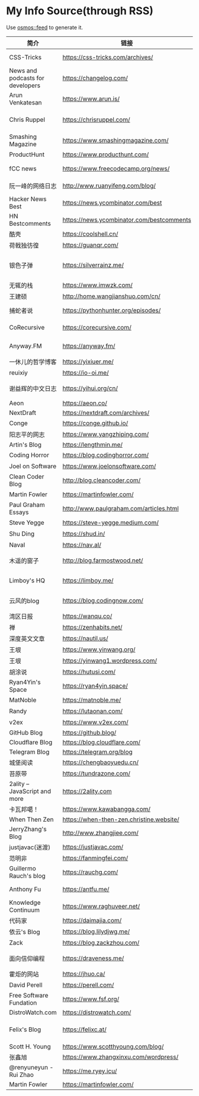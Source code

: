 # My Info Source(through RSS)

Use [osmos::feed](https://github.com/osmoscraft/osmosfeed) to generate it.

| 简介                               | 链接                                        | 标签                              |
| -------------------------------- | ----------------------------------------- | ------------------------------- |
| CSS-Tricks                       | https://css-tricks.com/archives/          | Front-end; CSS                  |
| News and podcasts for developers | https://changelog.com/                    | podcast; 技术                     |
| Arun Venkatesan                  | https://www.arun.is/                      | 设计; 摄影                          |
| Chris Ruppel                     | https://chrisruppel.com/                  | Web Developer; Traveler         |
| Smashing Magazine                | https://www.smashingmagazine.com/         | general technology              |
| ProductHunt                      | https://www.producthunt.com/              | 科技产品                            |
| fCC news                         | https://www.freecodecamp.org/news/        | general technology              |
| 阮一峰的网络日志                         | http://www.ruanyifeng.com/blog/           | general technology              |
| Hacker News Best                 | https://news.ycombinator.com/best         | general technology              |
| HN Bestcomments                  | https://news.ycombinator.com/bestcomments | 技术评论                            |
| 酷壳                               | https://coolshell.cn/                     | 后端                              |
| 荷戟独彷徨                            | https://guanqr.com/                       | 生活; 思想                          |
| 银色子弹                             | https://silverrainz.me/                   | 向Ta学习; Sphinx笔记系统               |
| 无辄的栈                             | https://www.imwzk.com/                    | Go                              |
| 王建硕                              | http://home.wangjianshuo.com/cn/          | 思想                              |
| 捕蛇者说                             | https://pythonhunter.org/episodes/        | podcast; Python                 |
| CoRecursive                      | https://corecursive.com/                  | podcast; code                   |
| Anyway.FM                        | https://anyway.fm/                        | podcast; 设计                     |
| 一休儿的哲学博客                         | https://yixiuer.me/                       | 哲学; 思想                          |
| reuixiy                          | https://io-oi.me/                         | 技术; 生活                          |
| 谢益辉的中文日志                         | https://yihui.org/cn/                     | 读书笔记; 思想                        |
| Aeon                             | https://aeon.co/                          | thinking                        |
| NextDraft                        | https://nextdraft.com/archives/           | general                         |
| Conge                            | https://conge.github.io/                  | 生活                              |
| 阳志平的网志                           | https://www.yangzhiping.com/              | 认知科学                            |
| Artin's Blog                     | https://lengthmin.me/                     | Front-end                       |
| Coding Horror                    | https://blog.codinghorror.com/            | 推荐                              |
| Joel on Software                 | https://www.joelonsoftware.com/           | 推荐                              |
| Clean Coder Blog                 | http://blog.cleancoder.com/               | 推荐                              |
| Martin Fowler                    | https://martinfowler.com/                 | 推荐                              |
| Paul Graham Essays               | http://www.paulgraham.com/articles.html   | 推荐                              |
| Steve Yegge                      | https://steve-yegge.medium.com/           | 推荐                              |
| Shu Ding                         | https://shud.in/                          | 思考; 艺术                          |
| Naval                            | https://nav.al/                           | 思考; 认知                          |
| 木遥的窗子                            | http://blog.farmostwood.net/              | 数学; 小说; 随笔                      |
| Limboy's HQ                      | https://limboy.me/                        | 技术; 阅读; 随想                      |
| 云风的blog                          | https://blog.codingnow.com/               | 技术; 随笔; 杂记                      |
| 湾区日报                             | https://wanqu.co/                         | 科技                              |
| 禅                                | https://zenhabits.net/                    | 思想                              |
| 深度英文文章                           | https://nautil.us/                        | 多彩                              |
| 王垠                               | https://www.yinwang.org/                  | 编程                              |
| 王垠                               | https://yinwang1.wordpress.com/           | 思想                              |
| 胡涂说                              | https://hutusi.com/                       | 技术                              |
| Ryan4Yin's Space                 | https://ryan4yin.space/                   | 后端                              |
| MatNoble                         | https://matnoble.me/                      | 数学                              |
| Randy                            | https://lutaonan.com/                     | 前端                              |
| v2ex                             | https://www.v2ex.com/                     | 技术; 创意                          |
| GitHub Blog                      | https://github.blog/                      | GitHub                          |
| Cloudflare Blog                  | https://blog.cloudflare.com/              | Cloudflare                      |
| Telegram Blog                    | https://telegram.org/blog                 | Telegram                        |
| 城堡阅读                             | https://chengbaoyuedu.cn/                 | 阅读                              |
| 苔原带                              | https://tundrazone.com/                   | 苔原通信                            |
| 2ality – JavaScript and more     | https://2ality.com                        | JS                              |
| 卡瓦邦噶！                            | https://www.kawabangga.com/               | Python                          |
| When Then Zen                    | https://when-then-zen.christine.website/  | meditation                      |
| JerryZhang's Blog                | http://www.zhangjiee.com/                 | 技术; 思考                          |
| justjavac(迷渡)                    | https://justjavac.com/                    | JS                              |
| 范明非                              | https://fanmingfei.com/                   | CSS                             |
| Guillermo Rauch's blog           | https://rauchg.com/                       | Vercel                          |
| Anthony Fu                       | https://antfu.me/                         | Open Source                     |
| Knowledge Continuum              | https://www.raghuveer.net/                | 哲学                              |
| 代码家                              | https://daimajia.com/                     | 思考                              |
| 依云's Blog                        | https://blog.lilydjwg.me/                 | Arch Linux                      |
| Zack                             | https://blog.zackzhou.com/                | 思考                              |
| 面向信仰编程                           | https://draveness.me/                     | 系统设计; 思考                        |
| 霍炬的网站                            | https://jhuo.ca/                          | 互联网历史                           |
| David Perell                     | https://perell.com/                       | 深度文章                            |
| Free Software Fundation          | https://www.fsf.org/                      | Open Source                     |
| DistroWatch.com                  | https://distrowatch.com/                  | Distro                          |
| Felix's Blog                     | https://felixc.at/                        | Old-school Arch Linux Developer |
| Scott H. Young                   | https://www.scotthyoung.com/blog/         | Learn                           |
| 张鑫旭                              | https://www.zhangxinxu.com/wordpress/     | 前端                              |
| @renyuneyun - Rui Zhao           | https://me.ryey.icu/                      | Arch User                       |
| Martin Fowler                    | https://martinfowler.com/                 | Refactoring                     |